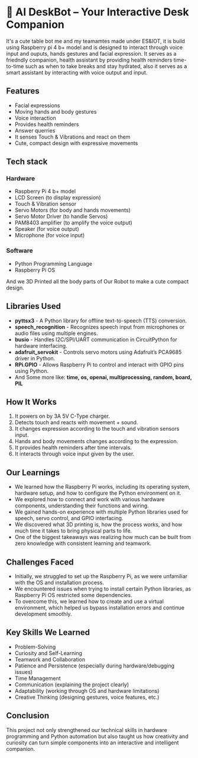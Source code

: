 # 🤖 AI DeskBot – Your Interactive Desk Companion
It's a cute table bot me and my teamamtes made under ES&IOT, it is build using Raspberry pi 4 b+ model and is designed to interact through voice input and ouputs, hands gestures and facial expression. It serves as a friedndly companion, health assistant by providing health reminders time-to-time such as when to take breaks and stay hydrated, also it serves as a smart assistant by interacting with voice output and input.

## Features
- Facial expressions
- Moving hands and body gestures
- Voice interaction
- Provides health reminders
- Answer querries
- It senses Touch & Vibrations and react on them
- Cute, compact design with expressive movements

## Tech  stack
### Hardware
- Raspberry Pi 4 b+ model
- LCD Screen (to display expression)
- Touch & Vibration sensor
- Servo Motors (for body and hands movements)
- Servo Motor Driver (to handle Servos)
- PAM8403 amplifier (to amplify the voice output)
- Speaker (for voice output)
- Microphone (for voice input)
### Software
- Python Programming Language
- Raspberry Pi OS

And we 3D Printed all the body parts of Our Robot to make a cute compact design.

## Libraries Used 
- **pyttsx3** - A Python library for offline text-to-speech (TTS) conversion.
- **speech_recognition** - Recognizes speech input from microphones or audio files using multiple engines.
- **busio** -  Handles I2C/SPI/UART communication in CircuitPython for hardware interfacing.
- **adafruit_servokit** - Controls servo motors using Adafruit’s PCA9685 driver in Python.
- **RPi.GPIO** - Allows Raspberry Pi to control and interact with GPIO pins using Python.
- And Some more like: **time, os, openai, multiprocessing, random, board, PIL**

## How It Works
1. It powers on by 3A 5V C-Type charger.
2. Detects touch and reacts with movement + sound.
3. It changes expression according to the touch and vibration sensors input.
4. Hands and body movements changes according to the expression.
5. It provides health reminders after time intervals.
6. It interacts through voice input given by the user.

## Our Learnings
- We learned how the Raspberry Pi works, including its operating system, hardware setup, and how to configure the Python environment on it.
- We explored how to connect and work with various hardware components, understanding their functions and wiring.
- We gained hands-on experience with multiple Python libraries used for speech, servo control, and GPIO interfacing.
- We discovered what 3D printing is, how the process works, and how much time it takes to bring physical parts to life.
- One of the biggest takeaways was realizing how much can be built from zero knowledge with consistent learning and teamwork.

## Challenges Faced
- Initially, we struggled to set up the Raspberry Pi, as we were unfamiliar with the OS and installation process.
- We encountered issues when trying to install certain Python libraries, as Raspberry Pi OS restricted some dependencies.
- To overcome this, we learned how to create and use a virtual environment, which helped us bypass installation errors and continue development smoothly.

## Key Skills We Learned
- Problem-Solving
- Curiosity and Self-Learning
- Teamwork and Collaboration
- Patience and Persistence (especially during hardware/debugging issues)
- Time Management
- Communication (explaining the project clearly)
- Adaptability (working through OS and hardware limitations)
- Creative Thinking (designing gestures, voice features, etc.)

## Conclusion
This project not only strengthened our technical skills in hardware programming and Python automation but also taught us how creativity and curiosity can turn simple components into an interactive and intelligent companion.
